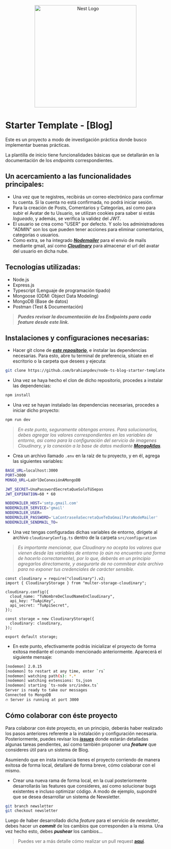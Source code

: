 <p align="center">
  <a href="https://github.com/brahianpdev?tab=repositories" target="blank"><img src="https://miro.medium.com/max/1400/0*a6oSE8C5z6SjVtjj.png" width="320" alt="Nest Logo" /></a>
</p>

# Starter Template - [Blog]

Este es un proyecto a modo de investigación práctica donde busco implementar buenas prácticas.

La plantilla de inicio tiene funcionalidades básicas que se detallarán en la documentación de los *endpoints* correspondientes.

## Un acercamiento a las funcionalidades principales:

- Una vez que te registres, recibirás un correo electrónico para confirmar tu cuenta. Si la cuenta no está confirmada, no podrá iniciar sesión.
- Para la creación de Posts, Comentarios y Categorías, así como para subir el Avatar de tu Usuario, se utilizan cookies para saber si estás *logueado*, y además, se verifica la validez del *JWT*.
- El usuario se crea como "USER" por defecto. Y solo los administradores "ADMIN" son los que pueden tener acciones para eliminar comentarios, categorías o usuarios.
- Como extra, se ha integrado [***Nodemailer***](https://nodemailer.com/about/) para el envio de mails mediante gmail, así como [***Cloudinary***](https://cloudinary.com/) para almacenar el url del avatar del usuario en dicha nube.

## Tecnologías utilizadas:

- Node.js
- Express.js
- Typescript (Lenguaje de programación tipado)
- Mongoose (ODM: Object Data Modeling)
- MongoDB (Base de datos)
- Postman (Test & Documentación)

> ***Puedes revisar la documentación de los Endpoints para cada feature desde este link.***
> 

## Instalaciones y configuraciones necesarias:

- Hacer git clone de [***este repositorio***](https://github.com/brahianpdev/node-ts-blog-starter-template), e instalar las dependencias necesarias. Para esto, abre tu terminal de preferencia, sitúate en el escritorio o la carpeta que desees y ejecuta:

```bash
git clone https://github.com/brahianpdev/node-ts-blog-starter-template.git
```

- Una vez se haya hecho el clon de dicho repositorio, procedes a instalar las dependencias:

```bash
npm install
```

- Una vez se hayan instalado las dependencias necesarias, procedes a iniciar dicho proyecto:

```bash
npm run dev
```

> *En este punto, seguramente obtengas errores. Para solucionarlos, debes agregar los valores correspondientes en las variables de entorno, así como para la configuración del servicio de imagenes Cloudinary, y la conexión a la base de datos mediante [**MongoAtlas**](https://www.mongodb.com/).*
> 

- Crea un archivo llamado `.env` en la raíz de tu proyecto, y en él, agrega las siguientes variables:

```bash
BASE_URL=localhost:3000
PORT=3000
MONGO_URL=LaUrlDeConexiónAMongoDB

JWT_SECRET=UnaPasswordSecretaQueSoloTúSepas
JWT_EXPIRATION=60 * 60

NODEMAILER_HOST='smtp.gmail.com'
NODEMAILER_SERVICE='gmail'
NODEMAILER_USER=
NODEMAILER_PASSWORD='LaContraseñaSecretaQueTeDaGmailParaNodeMailer'
NODEMAILER_SENDMAIL_TO=
```

- Una vez tengas configuradas dichas variables de entorno, dirígete al archivo `cloudinaryConfig.ts` dentro de la carpeta `src/configuration`

> *Es importante mencionar, que Cloudinary no acepta los valores que vienen desde las variables de entorno (o aún no encuentro una forma de hacerlo correctamente), por lo que, deberás en un principio agregarlos directamente, y asegurarte de no commitear éste archivo para no exponer tus credenciales de carácter sensible.*
> 

```tsx
const cloudinary = require("cloudinary").v2;
import { CloudinaryStorage } from "multer-storage-cloudinary";

cloudinary.config({
  cloud_name: "TuNombreDeCloudNameEnCloudinary",
  api_key: "TuApiKey",
  api_secret: "TuApiSecret",
});

const storage = new CloudinaryStorage({
  cloudinary: cloudinary,
});

export default storage;
```

- En este punto, efectivamente podrás inicializar el proyecto de forma exitosa mediante el comando mencionado anteriormente. Aparecerá el siguiente mensaje:

```bash
[nodemon] 2.0.15
[nodemon] to restart at any time, enter `rs`
[nodemon] watching path(s): *.*
[nodemon] watching extensions: ts,json
[nodemon] starting `ts-node src/index.ts`
Server is ready to take our messages
Connected to MongoDB
🔥 Server is running at port 3000
```

## Cómo colaborar con éste proyecto

Para colaborar con éste proyecto, en un principio, deberás haber realizado los pasos anteriores referente a la instalación y configuración necesaria. Posteriormente, puedes revisar los ***[issues](https://github.com/brahianpdev/node-ts-blog-starter-template/issues)*** donde estarán detalladas algunas tareas pendientes, así como también proponer una ***feature*** que consideres útil para un sistema de Blog.

Asumiendo que en insta instancia tienes el proyecto corriendo de manera exitosa de forma local, detallaré de forma breve, cómo colaborar con el mismo. 

- Crear una nueva rama de forma local, en la cual posteriormente desarrollarás las features que consideres, así como solucionar bugs existentes e incluso optimizar código. A modo de ejemplo, supondré que se desea desarrollar un sistema de Newsletter.

 

```bash
git branch newsletter
git checkout newsletter
```

Luego de haber desarrollado dicha *feature* para el servicio de *newsletter*, debes hacer un ***commit*** de los cambios que corresponden a la misma. Una vez hecho esto, debes ***pushear*** los cambios...

> Puedes ver a más detalle cómo realizar un pull request [**aquí**](https://www.freecodecamp.org/espanol/news/como-hacer-tu-primer-pull-request-en-github/).
>